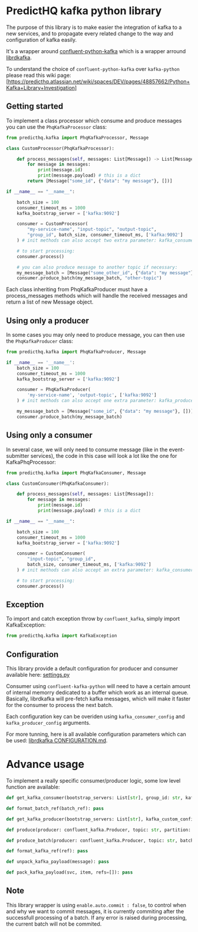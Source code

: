 # PredictHQ kafka python library

The purpose of this library is to make easier the integration of kafka to a new services, and to propagate every related change to the way and configuration of kafka easily.

It's a wrapper around [confluent-python-kafka](https://github.com/confluentinc/confluent-kafka-python) which is a wrapper arround [librdkafka](https://github.com/edenhill/librdkafka).

To understand the choice of `confluent-python-kafka` over `kafka-python` please read this wiki page:
[https://predicthq.atlassian.net/wiki/spaces/DEV/pages/48857662/Python+Kafka+Library+Investigation]

## Getting started

To implement a class processor which consume and produce messages you can use the `PhqKafkaProcessor` class:

```python
from predicthq.kafka import PhqKafkaProcessor, Message

class CustomProcessor(PhqKafkaProcessor):

    def process_messages(self, messages: List[Message]) -> List[Message]:
        for message in messages:
            print(message.id)
            print(message.payload) # this is a dict
        return [Message("some_id", {"data": "my message"}, [])]

if __name__ == "__name__":

    batch_size = 100
    consumer_timeout_ms = 1000
    kafka_bootstrap_server = ['kafka:9092']

    consumer = CustomProcessor(
        "my-service-name", "input-topic", "output-topic",
        "group_id", batch_size, consumer_timeout_ms, ['kafka:9092']
    ) # init methods can also accept two extra parameter: kafka_consumer_config, kafka_producer_config

    # to start processing:
    consumer.process()

    # you can also produce message to another topic if necessary:
    my_message_batch = [Message("some_other_id", {"data": "my message"}, [])]
    consumer.produce_batch(my_message_batch, "other-topic")

```

Each class inheriting from PhqKafkaProducer must have a process_messages methods which will handle the received messages and return a list of new Message object.

## Using only a producer

In some cases you may only need to produce message, you can then use the `PhqKafkaProducer` class:

```python
from predicthq.kafka import PhqKafkaProducer, Message

if __name__ == '__name__':
    batch_size = 100
    consumer_timeout_ms = 1000
    kafka_bootstrap_server = ['kafka:9092']

    consumer = PhqKafkaProducer(
        'my-service-name', 'output-topic', ['kafka:9092']
    ) # init methods can also accept one extra parameter: kafka_producer_config.

    my_message_batch = [Message("some_id", {"data": "my message"}, [])]
    consumer.produce_batch(my_message_batch)
```

## Using only a consumer

In several case, we will only need to consume message (like in the event-submitter services), the code in this case will look a lot like the one for KafkaPhqProcessor:

```python
from predicthq.kafka import PhqKafkaConsumer, Message

class CustomConsumer(PhqKafkaConsumer):

    def process_messages(self, messages: List[Message]):
        for message in messages:
            print(message.id)
            print(message.payload) # this is a dict

if __name__ == "__name__":

    batch_size = 100
    consumer_timeout_ms = 1000
    kafka_bootstrap_server = ['kafka:9092']

    consumer = CustomConsumer(
        "input-topic", "group_id",
        batch_size, consumer_timeout_ms, ['kafka:9092']
    ) # init methods can also accept an extra parameter: kafka_consumer_config.

    # to start processing:
    consumer.process()
```

## Exception

To import and catch exception throw by `confluent_kafka`, simply import KafkaException:

```python
from predicthq.kafka import KafkaException
```

## Configuration

This library provide a default configuration for producer and consumer available here:
[settings.py](predicthq/kafka/settings.py)

Consumer using `confluent-kafka-python` will need to have a certain amount of internal memorry dedicated to a buffer which work as an internal queue.
Basically, librdkafka will pre-fetch kafka messages, which will make it faster for the consumer to process the next batch.

Each configuration key can be overiden using `kafka_consumer_config` and `kafka_producer_config` arguments.

For more tunning, here is all available configuration parameters which can be used:
[librdkafka CONFIGURATION.md](https://github.com/edenhill/librdkafka/blob/master/CONFIGURATION.md).

# Advance usage

To implement a really specific consumer/producer logic, some low level function are available:

```python
def get_kafka_consumer(bootstrap_servers: List[str], group_id: str, kafka_custom_config: Dict[str, str]) -> confluent_kafka.Consumer: pass

def format_batch_ref(batch_ref): pass

def get_kafka_producer(bootstrap_servers: List[str], kafka_custom_config: Dict[str, str] = None) -> confluent_kafka.Producer: pass

def produce(producer: confluent_kafka.Producer, topic: str, partition: str = None, key: str = None, value: str = None): pass

def produce_batch(producer: confluent_kafka.Producer, topic: str, batch: str, ignore_large_message_errors=False): pass

def format_kafka_ref(ref): pass

def unpack_kafka_payload(message): pass

def pack_kafka_payload(svc, item, refs=[]): pass
```

## Note

This library wrapper is using `enable.auto.commit : false`, to control when and why we want to commit messages, it is currently commiting after the successfull processing of a batch.
If any error is raised during processing, the current batch will not be commited.
